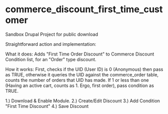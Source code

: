 commerce_discount_first_time_customer
=====================================

Sandbox Drupal Project for public download

Straightforward action and implementation:

What it does: Adds "First Time Order Discount" to Commerce Discount Condition list, for an "Order" type discount.

How it works: First, checks if the UID (User ID) is 0 (Anonymous) then pass as TRUE, otherwise it queries the UID against the commerce_order table, counts the number of orders that UID has made. If 1 or less than one (Having an active cart, counts as 1. Ergo, first order), pass condition as TRUE.

1.) Download & Enable Module.
2.) Create/Edit Discount
3.) Add Condition "First Time Discount"
4.) Save Discount
